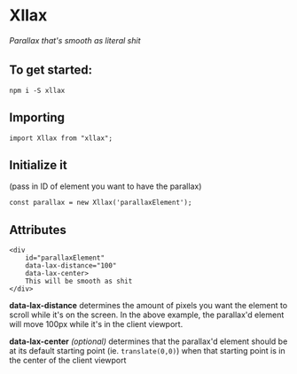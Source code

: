 # Xllax
###### Parallax that's smooth as literal shit

## To get started:
```
npm i -S xllax
```

## Importing
```
import Xllax from "xllax";
```

## Initialize it 
(pass in ID of element you want to have the parallax)
```
const parallax = new Xllax('parallaxElement');
```

## Attributes
```
<div  
    id="parallaxElement" 
    data-lax-distance="100"
    data-lax-center>
    This will be smooth as shit
</div>
```
**data-lax-distance** determines the amount of pixels you want the element to scroll while it's on the screen. In the above example, the parallax'd element will move 100px while it's in the client viewport.

**data-lax-center** *(optional)* determines that the parallax'd element should be at its default starting point (ie. ```translate(0,0)```) when that starting point is in the center of the client viewport